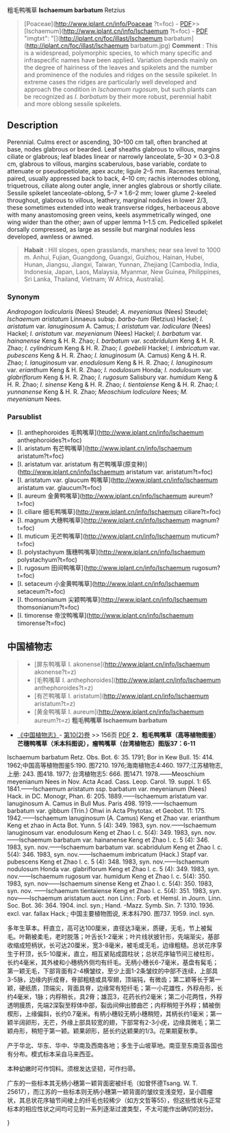 粗毛鸭嘴草 **Ischaemum barbatum** Retzius

> [Poaceae](http://www.iplant.cn/info/Poaceae ?t=foc) - [PDF](http://iplant.cn/foc/pdf/Poaceae.pdf)>>[Ischaemum](http://www.iplant.cn/info/Ischaemum ?t=foc) - [PDF](http://www.iplant.cn/foc/pdf/Ischaemum.pdf)
  "imgtxt": "[](http://iplant.cn/foc/illast/Ischaemum barbatum](http://iplant.cn/foc/illast/Ischaemum barbatum.jpg)
> **Comment** : 
> This is a widespread, polymorphic species, to which many specific and infraspecific names have been applied. Variation depends mainly on the degree of hairiness of the leaves and spikelets and the number and prominence of the nodules and ridges on the sessile spikelet. In extreme cases the ridges are particularly well developed and approach the condition in *Ischaemum rugosum*, but such plants can be recognized as *I. barbatum* by their more robust, perennial habit and more oblong sessile spikelets.

## Description

Perennial. Culms erect or ascending, 30–100 cm tall, often branched at base, nodes glabrous or bearded. Leaf sheaths glabrous to villous, margins ciliate or glabrous; leaf blades linear or narrowly lanceolate, 5–30 × 0.3–0.8 cm, glabrous to villous, margins scaberulous, base variable, cordate to attenuate or pseudopetiolate, apex acute; ligule 2–5 mm. Racemes terminal, paired, usually appressed back to back, 4–10 cm; rachis internodes oblong, triquetrous, ciliate along outer angle, inner angles glabrous or shortly ciliate. Sessile spikelet lanceolate-oblong, 5–7 × 1.6–2 mm; lower glume 2-keeled throughout, glabrous to villous, leathery, marginal nodules in lower 2/3, these sometimes extended into weak transverse ridges, herbaceous above with many anastomosing green veins, keels asymmetrically winged, one wing wider than the other; awn of upper lemma 1–1.5 cm. Pedicelled spikelet dorsally compressed, as large as sessile but marginal nodules less developed, awnless or awned.
> **Habait** : 
> Hill slopes, open grasslands, marshes; near sea level to 1000 m. Anhui, Fujian, Guangdong, Guangxi, Guizhou, Hainan, Hubei, Hunan, Jiangsu, Jiangxi, Taiwan, Yunnan, Zhejiang [Cambodia, India, Indonesia, Japan, Laos, Malaysia, Myanmar, New Guinea, Philippines, Sri Lanka, Thailand, Vietnam; W Africa, Australia].

### Synonym
*Andropogon lodicularis* (Nees) Steudel; *A. meyenianus* (Nees) Steudel; *Ischaemum aristatum* Linnaeus subsp. *barba-tum* (Retzius) Hackel; *I. aristatum* var. *lanuginosum* A. Camus; *I. aristatum* var. *lodiculare* (Nees) Hackel; *I. aristatum* var. *meyenianum* (Nees) Hackel; *I. barbatum* var. *hainanense* Keng & H. R. Zhao; *I. barbatum* var. *scabridulum* Keng & H. R. Zhao; *I. cylindricum* Keng & H. R. Zhao; *I. goebelii* Hackel; *I. imbricatum* var. *pubescens* Keng & H. R. Zhao; *I. lanuginosum* (A. Camus) Keng & H. R. Zhao; *I. lanuginosum* var. *enodulosum* Keng & H. R. Zhao; *I. lanuginosum* var. *erianthum* Keng & H. R. Zhao; *I. nodulosum* Honda; *I. nodulosum* var. *glabriflorum* Keng & H. R. Zhao; *I. rugosum* Salisbury var. *humidum* Keng & H. R. Zhao; *I. sinense* Keng & H. R. Zhao; *I. tientaiense* Keng & H. R. Zhao; *I. yunnanense* Keng & H. R. Zhao; *Meoschium lodiculare* Nees; *M. meyenianum* Nees.

### Parsublist

* [I.  anthephoroides  毛鸭嘴草](http://www.iplant.cn/info/Ischaemum anthephoroides?t=foc)
* [I.  aristatum  有芒鸭嘴草](http://www.iplant.cn/info/Ischaemum aristatum?t=foc)
* [I.  aristatum var. aristatum  有芒鸭嘴草(原变种)](http://www.iplant.cn/info/Ischaemum aristatum var. aristatum?t=foc)
* [I.  aristatum var. glaucum  鸭嘴草](http://www.iplant.cn/info/Ischaemum aristatum var. glaucum?t=foc)
* [I.  aureum  金黄鸭嘴草](http://www.iplant.cn/info/Ischaemum aureum?t=foc)
* [I.  ciliare  细毛鸭嘴草](http://www.iplant.cn/info/Ischaemum ciliare?t=foc)
* [I.  magnum  大穗鸭嘴草](http://www.iplant.cn/info/Ischaemum magnum?t=foc)
* [I.  muticum  无芒鸭嘴草](http://www.iplant.cn/info/Ischaemum muticum?t=foc)
* [I.  polystachyum  簇穗鸭嘴草](http://www.iplant.cn/info/Ischaemum polystachyum?t=foc)
* [I.  rugosum  田间鸭嘴草](http://www.iplant.cn/info/Ischaemum rugosum?t=foc)
* [I.  setaceum  小金黄鸭嘴草](http://www.iplant.cn/info/Ischaemum setaceum?t=foc)
* [I.  thomsonianum  尖颖鸭嘴草](http://www.iplant.cn/info/Ischaemum thomsonianum?t=foc)
* [I.  timorense  帝汶鸭嘴草](http://www.iplant.cn/info/Ischaemum timorense?t=foc)
## 中国植物志

> * [屏东鸭嘴草  I.  akonense](http://www.iplant.cn/info/Ischaemum akonense?t=z)
> * [毛鸭嘴草  I.  anthephoroides](http://www.iplant.cn/info/Ischaemum anthephoroides?t=z)
> * [有芒鸭嘴草  I.  aristatum](http://www.iplant.cn/info/Ischaemum aristatum?t=z)
> * [黄金鸭嘴草  I.  aureum](http://www.iplant.cn/info/Ischaemum aureum?t=z)
**粗毛鸭嘴草 Ischaemum barbatum**

* [《中国植物志》](http://www.iplant.cn/frps)- [第10(2)卷](http://www.iplant.cn/frps/vol/10(2)) >> 156页 [PDF](http://www.iplant.cn/frps/pdf/10(2)/156.pdf)
**2．粗毛鸭嘴草（高等植物图鉴）芒穗鸭嘴草（禾本科图说），瘤鸭嘴草（台湾植物志）图版37：6-11**

Ischaemum barbatum Retz. Obs. Bot. 6: 35. 1791; Bor in Kew Bull. 15: 414. 1962;中国高等植物图鉴5:190. 图7210. 1976;海南植物志4:460. 1977;江苏植物志, 上册: 243. 图418. 1977; 台湾植物志5: 666. 图1471. 1978.——Meoschium meyenianum Nees in Nov. Acta Acad. Cass. Leop. Carol. 19. suppl. 1: 65. 1841.——Ischaemum aristatum ssp. barbatum var. meyenianum (Nees) Hack. in DC. Monogr, Phan. 6: 205. 1889.——Ischaemum aristatum var. lanuginosum A. Camus in Bull Mus. Paris 498. 1919.——Ischaemum barbatum var. gibbum (Trin.) Ohwi in Acta Phytotax. et Geobot. 11: 175. 1942.——Ischaemum lanuginosum (A. Camus) Keng et Zhao var. erianthum Keng et zhao in Acta Bot. Yunn. 5 (4): 349. 1983, syn. nov.——Ischaemum lanuginosum var. enodulosum Keng et Zhao l. c. 5(4): 349. 1983, syn. nov.——Ischaemum barbatum var. hainanense Keng et Zhao l. c. 5 (4): 346. 1983, syn. nov.——Ischaemum barbatum var. scabridulum Keng et Zhao l. c. 5(4): 346. 1983, syn. nov.——Ischaemum imbricatum (Hack.) Stapf var. pubescens Keng et Zhao l. c. 5 (4): 348. 1983, syn. nov.——Ischaemum nodulosum Honda var. glabriflorum Keng et Zhao l. c. 5 (4): 349. 1983, syn. nov.——Ischaemum rugosum var. humidum Keng et Zhao l. c. 5(4): 350. 1983, syn. nov——Ischaemum sinense Keng et Zhao l. c. 5(4): 350. 1983, syn. nov. ——Ischaemum tientaiense Keng et Zhao l. c. 5(4): 351. 1983, syn. nov——Ischaemum aristatum auct. non Linn.: Forb. et Hemsl. in Journ. Linn. Soc. Bot. 36: 364. 1904. incl. syn.; Hand. -Mazz. Symb. Sin. 7: 1310. 1936. excl. var. fallax Hack.; 中国主要植物图说, 禾本科790. 图737. 1959. incl. syn.

多年生草本。秆直立，高可达100厘米，直径达3毫米，质硬，无毛，节上被髯毛。叶鞘被柔毛，老时脱落；叶舌长1-2毫米；叶片线状披针形，先端渐尖，基部收缩成短柄状，长可达20厘米，宽3-8毫米，被毛或无毛，边缘粗糙。总状花序孪生于秆顶，长5-10厘米，直立，相互紧贴成圆柱状；总状花序轴节间三棱柱形，长约4毫米，其外棱和小穗柄外侧均有纤毛。无柄小穗长6-7毫米，基盘有髯毛；第一颖无毛，下部背面有2-4横皱纹，至少上面1-2条皱纹的中部不连续，上部具3-5脉，边缘内折成脊，脊部粗糙或具窄翅，顶端钝，有微齿；第二颖等长于第一颖，硬纸质，顶端尖，背面具脊，边缘常有短纤毛；第一小花雄性，外稃舟形，长约4毫米，1脉；内稃稍长，具2脊；雄蕊3，花药长约2毫米；第二小花两性，外稃透明膜质，先端2深裂至稃体中部，裂齿间伸出膝曲芒；内稃稍短于外稃；鳞被倒楔形，上缘偏斜，长约0.7毫米。有柄小穗较无柄小穗稍短，其柄长约1毫米；第一颖半阔卵形，无芒，外缘上部具较宽的翅，下部常有2-3小疣，边缘具微毛；第二颖舟形，稍短于第一颖。颖果卵形，胚长约达颖果的1/3。花果期夏秋季。

产于华北、华东、华中、华南及西南各地；多生于山坡草地。南亚至东南亚各国也有分布。模式标本采自马来西亚。

本种幼嫩时可作饲料。须根发达坚韧，可作扫帚。

广东的一些标本其无柄小穗第一颖背面密被纤毛（如曾怀德Tsang. W. T. 25617），而江苏的一些标本则无柄小穗第一颖背面的皱纹变浅变短，呈小圆瘤状，其总状花序轴节间棱上的纤毛也较稀少（如方文哲等55），但这些性状与正常标本的相应性状之间均可见到一系列逐渐过渡类型，不太可能作出确切的划分。

}